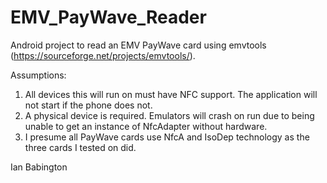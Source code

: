 # EMV_PayWave_Reader
Android project to read an EMV PayWave card using emvtools (https://sourceforge.net/projects/emvtools/).

Assumptions:
1.	All devices this will run on must have NFC support. The application will not start if the phone does not.
2.	A physical device is required. Emulators will crash on run due to being unable to get an instance of NfcAdapter without hardware. 
3. 	I presume all PayWave cards use NfcA and IsoDep technology as the three cards I tested on did.

Ian Babington
	
